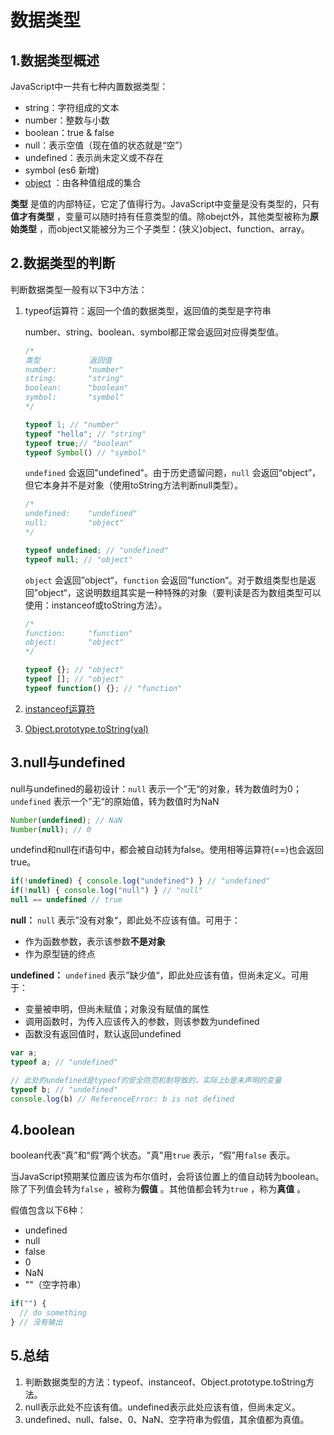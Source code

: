 # 数据类型

## 1.数据类型概述

JavaScript中一共有七种内置数据类型：

- string：字符组成的文本
- number：整数与小数
- boolean：true & false
- null：表示空值（现在值的状态就是“空”）
- undefined：表示尚未定义或不存在
- symbol (es6 新增)
- [object](https://github.com/AlfredYan/JavaScript-Note/blob/master/notes/%E5%AF%B9%E8%B1%A1.md) ：由各种值组成的集合

**类型** 是值的内部特征，它定了值得行为。JavaScript中变量是没有类型的，只有**值才有类型** ，变量可以随时持有任意类型的值。除obejct外，其他类型被称为**原始类型** ，而object又能被分为三个子类型：(狭义)object、function、array。

## 2.数据类型的判断

判断数据类型一般有以下3中方法：

1. typeof运算符：返回一个值的数据类型，返回值的类型是字符串

   number、string、boolean、symbol都正常会返回对应得类型值。

   ```javascript
   /*
   类型           返回值
   number:       "number"
   string:       "string"
   boolean:      "boolean"
   symbol:       "symbol"
   */

   typeof 1; // "number" 
   typeof "hello"; // "string"
   typeof true;// "boolean"
   typeof Symbol() // "symbol"
   ```

   ``undefined`` 会返回"undefined"。由于历史遗留问题，``null`` 会返回“object”，但它本身并不是对象（使用toString方法判断null类型）。

   ```javascript
   /*
   undefined:    "undefined"
   null:         "object"
   */

   typeof undefined; // "undefined"
   typeof null; // "object"
   ```

   ``object`` 会返回”object“，``function`` 会返回”function“。对于数组类型也是返回”object“，这说明数组其实是一种特殊的对象（要判读是否为数组类型可以使用：instanceof或toString方法）。

   ```javascript
   /*
   function:     "function"
   object:       "object"
   */

   typeof {}; // "object"
   typeof []; // "object"
   typeof function() {}; // "function"
   ```

2. [instanceof运算符](https://github.com/AlfredYan/JavaScript-Note/blob/master/notes/JavaScript%E5%8E%9F%E5%9E%8B%E4%B8%8E%E5%8E%9F%E5%9E%8B%E9%93%BE.md#5instanceof运算符) 

3. [Object.prototype.toString(val)](https://github.com/AlfredYan/JavaScript-Note/blob/master/notes/%E5%86%85%E7%BD%AE%E5%AF%B9%E8%B1%A1/Object.md#13objectprototype对象) 

## 3.null与undefined

null与undefined的最初设计：``null`` 表示一个”无“的对象，转为数值时为0；``undefined`` 表示一个”无“的原始值，转为数值时为NaN

```javascript
Number(undefined); // NaN
Number(null); // 0
```

undefind和null在if语句中，都会被自动转为false。使用相等运算符(==)也会返回true。

```javascript
if(!undefined) { console.log("undefined") } // "undefined"
if(!null) { console.log("null") } // "null"
null == undefined // true
```

**null：** ``null`` 表示”没有对象“，即此处不应该有值。可用于：

- 作为函数参数，表示该参数**不是对象** 
- 作为原型链的终点

**undefined：**  ``undefined`` 表示”缺少值“，即此处应该有值，但尚未定义。可用于：

- 变量被申明，但尚未赋值；对象没有赋值的属性
- 调用函数时，为传入应该传入的参数，则该参数为undefined
- 函数没有返回值时，默认返回undefined

```javascript
var a;
typeof a; // "undefined"

// 此处的undefined是typeof的安全防范机制导致的，实际上b是未声明的变量
typeof b; // "undefined"
console.log(b) // ReferenceError: b is not defined
```

## 4.boolean

boolean代表“真”和“假”两个状态。"真"用``true`` 表示，“假”用``false`` 表示。

当JavaScript预期某位置应该为布尔值时，会将该位置上的值自动转为boolean。除了下列值会转为``false`` ，被称为**假值** 。其他值都会转为``true`` ，称为**真值** 。

假值包含以下6种：

- undefined
- null
- false
- 0
- NaN
- ""（空字符串）

```javascript
if("") { 
  // do something 
} // 没有输出
```

## 5.总结

1. 判断数据类型的方法：typeof、instanceof、Object.prototype.toString方法。
2. null表示此处不应该有值。undefined表示此处应该有值，但尚未定义。
3. undefined、null、false、0、NaN、空字符串为假值，其余值都为真值。